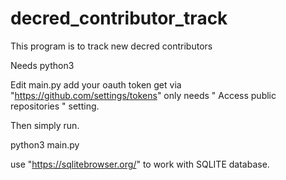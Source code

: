 # decred_contributor_track
This program is to track new decred contributors

Needs python3

Edit main.py add your oauth token get via "https://github.com/settings/tokens" only needs " Access public repositories " setting. 

Then simply run.

python3 main.py

use "https://sqlitebrowser.org/" to work with SQLITE database.
